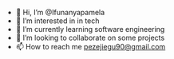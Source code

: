- 👋 Hi, I’m @Ifunanyapamela
- 👀 I’m interested in in tech
- 🌱 I’m currently learning software engineering
- 💞️ I’m looking to collaborate on some projects
- 📫 How to reach me pezejiegu90@gmail.com

<!---
Ifunanyapamela/Ifunanyapamela is a ✨ special ✨ repository because its `README.md` (this file) appears on your GitHub profile.
You can click the Preview link to take a look at your changes.
--->
